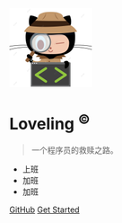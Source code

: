 <!-- _coverpage.md -->

![logo](_media/logo.png)

# Loveling <sup>&copy;</sup>

> 一个程序员的救赎之路。

- 上班
- 加班
- 加班

[GitHub](https://github.com/LiouCZ)
[Get Started](#)


<!-- 背景图片 -->

<!-- ![](_media/bg.png) -->

<!-- 背景色 -->

<!-- ![color](#f0f0f0) -->